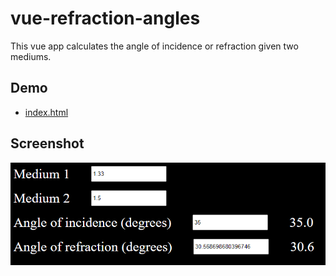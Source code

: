 # vue-refraction-angles

This vue app calculates the angle of incidence or refraction given two mediums.

## Demo

* [index.html](https://htmlpreview.github.io/?https://github.com/tgraupmann/vue-refraction-angles/blob/master/index.html)

## Screenshot

![image_1](images/image_1.png)
